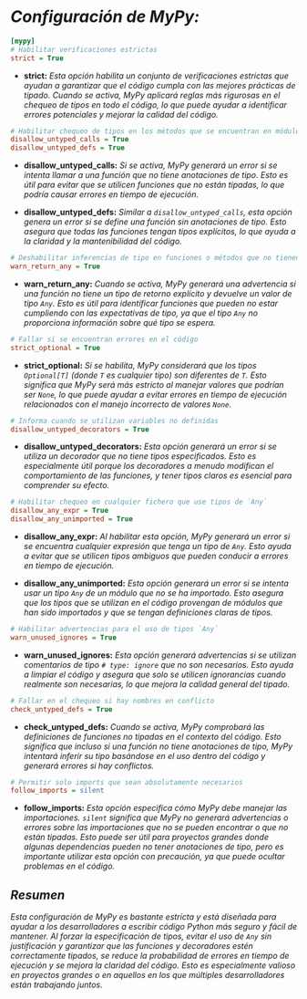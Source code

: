 <!-- Autor: Daniel Benjamin Perez Morales -->
<!-- GitHub: https://github.com/DanielBenjaminPerezMoralesDev13 -->
<!-- GitLab: https://gitlab.com/DanielBenjaminPerezMoralesDev13 -->
<!-- Correo electrónico: danielperezdev@proton.me -->

# ***Configuración de MyPy:***

```ini
[mypy]
# Habilitar verificaciones estrictas
strict = True
```

- **strict:** *Esta opción habilita un conjunto de verificaciones estrictas que ayudan a garantizar que el código cumpla con las mejores prácticas de tipado. Cuando se activa, MyPy aplicará reglas más rigurosas en el chequeo de tipos en todo el código, lo que puede ayudar a identificar errores potenciales y mejorar la calidad del código.*

```ini
# Habilitar chequeo de tipos en los métodos que se encuentran en módulos de código externo
disallow_untyped_calls = True
disallow_untyped_defs = True
```

- **disallow_untyped_calls:** *Si se activa, MyPy generará un error si se intenta llamar a una función que no tiene anotaciones de tipo. Esto es útil para evitar que se utilicen funciones que no están tipadas, lo que podría causar errores en tiempo de ejecución.*
  
- **disallow_untyped_defs:** *Similar a `disallow_untyped_calls`, esta opción genera un error si se define una función sin anotaciones de tipo. Esto asegura que todas las funciones tengan tipos explícitos, lo que ayuda a la claridad y la mantenibilidad del código.*

```ini
# Deshabilitar inferencias de tipo en funciones o métodos que no tienen tipos explícitos
warn_return_any = True
```

- **warn_return_any:** *Cuando se activa, MyPy generará una advertencia si una función no tiene un tipo de retorno explícito y devuelve un valor de tipo `Any`. Esto es útil para identificar funciones que pueden no estar cumpliendo con las expectativas de tipo, ya que el tipo `Any` no proporciona información sobre qué tipo se espera.*

```ini
# Fallar si se encuentran errores en el código
strict_optional = True
```

- **strict_optional:** *Si se habilita, MyPy considerará que los tipos `Optional[T]` (donde `T` es cualquier tipo) son diferentes de `T`. Esto significa que MyPy será más estricto al manejar valores que podrían ser `None`, lo que puede ayudar a evitar errores en tiempo de ejecución relacionados con el manejo incorrecto de valores `None`.*

```ini
# Informa cuando se utilizan variables no definidas
disallow_untyped_decorators = True
```

- **disallow_untyped_decorators:** *Esta opción generará un error si se utiliza un decorador que no tiene tipos especificados. Esto es especialmente útil porque los decoradores a menudo modifican el comportamiento de las funciones, y tener tipos claros es esencial para comprender su efecto.*

```ini
# Habilitar chequeo en cualquier fichero que use tipos de `Any`
disallow_any_expr = True
disallow_any_unimported = True
```

- **disallow_any_expr:** *Al habilitar esta opción, MyPy generará un error si se encuentra cualquier expresión que tenga un tipo de `Any`. Esto ayuda a evitar que se utilicen tipos ambiguos que pueden conducir a errores en tiempo de ejecución.*
  
- **disallow_any_unimported:** *Esta opción generará un error si se intenta usar un tipo `Any` de un módulo que no se ha importado. Esto asegura que los tipos que se utilizan en el código provengan de módulos que han sido importados y que se tengan definiciones claras de tipos.*

```ini
# Habilitar advertencias para el uso de tipos `Any`
warn_unused_ignores = True
```

- **warn_unused_ignores:** *Esta opción generará advertencias si se utilizan comentarios de tipo `# type: ignore` que no son necesarios. Esto ayuda a limpiar el código y asegura que solo se utilicen ignorancias cuando realmente son necesarias, lo que mejora la calidad general del tipado.*

```ini
# Fallar en el chequeo si hay nombres en conflicto
check_untyped_defs = True
```

- **check_untyped_defs:** *Cuando se activa, MyPy comprobará las definiciones de funciones no tipadas en el contexto del código. Esto significa que incluso si una función no tiene anotaciones de tipo, MyPy intentará inferir su tipo basándose en el uso dentro del código y generará errores si hay conflictos.*

```ini
# Permitir solo imports que sean absolutamente necesarios
follow_imports = silent
```

- **follow_imports:** *Esta opción especifica cómo MyPy debe manejar las importaciones. `silent` significa que MyPy no generará advertencias o errores sobre las importaciones que no se pueden encontrar o que no están tipadas. Esto puede ser útil para proyectos grandes donde algunas dependencias pueden no tener anotaciones de tipo, pero es importante utilizar esta opción con precaución, ya que puede ocultar problemas en el código.*

## ***Resumen***

*Esta configuración de MyPy es bastante estricta y está diseñada para ayudar a los desarrolladores a escribir código Python más seguro y fácil de mantener. Al forzar la especificación de tipos, evitar el uso de `Any` sin justificación y garantizar que las funciones y decoradores estén correctamente tipados, se reduce la probabilidad de errores en tiempo de ejecución y se mejora la claridad del código. Esto es especialmente valioso en proyectos grandes o en aquellos en los que múltiples desarrolladores están trabajando juntos.*
